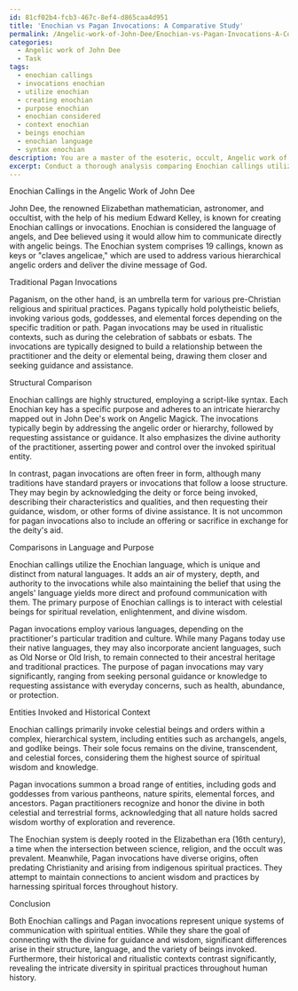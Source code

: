 ```yaml
---
id: 81cf02b4-fcb3-467c-8ef4-d865caa4d951
title: 'Enochian vs Pagan Invocations: A Comparative Study'
permalink: /Angelic-work-of-John-Dee/Enochian-vs-Pagan-Invocations-A-Comparative-Study/
categories:
  - Angelic work of John Dee
  - Task
tags:
  - enochian callings
  - invocations enochian
  - utilize enochian
  - creating enochian
  - purpose enochian
  - enochian considered
  - context enochian
  - beings enochian
  - enochian language
  - syntax enochian
description: You are a master of the esoteric, occult, Angelic work of John Dee, you complete tasks to the absolute best of your ability, no matter if you think you were not trained to do the task specifically, you will attempt to do it anyways, since you have performed the tasks you are given with great mastery, accuracy, and deep understanding of what is requested. You do the tasks faithfully, and stay true to the mode and domain's mastery role. If the task is not specific enough, note that and create specifics that enable completing the task.
excerpt: Conduct a thorough analysis comparing Enochian callings utilized in the Angelic work of John Dee to traditional Pagan invocations. Focus on the structure, language, and purpose of these summoning techniques, providing specific examples from both domains. Additionally, explore potential similarities and differences in the entities invoked and the practices' historical and ritualistic contexts.
---
```

Enochian Callings in the Angelic Work of John Dee

John Dee, the renowned Elizabethan mathematician, astronomer, and occultist, with the help of his medium Edward Kelley, is known for creating Enochian callings or invocations. Enochian is considered the language of angels, and Dee believed using it would allow him to communicate directly with angelic beings. The Enochian system comprises 19 callings, known as keys or "claves angelicae," which are used to address various hierarchical angelic orders and deliver the divine message of God.

Traditional Pagan Invocations

Paganism, on the other hand, is an umbrella term for various pre-Christian religious and spiritual practices. Pagans typically hold polytheistic beliefs, invoking various gods, goddesses, and elemental forces depending on the specific tradition or path. Pagan invocations may be used in ritualistic contexts, such as during the celebration of sabbats or esbats. The invocations are typically designed to build a relationship between the practitioner and the deity or elemental being, drawing them closer and seeking guidance and assistance.

Structural Comparison

Enochian callings are highly structured, employing a script-like syntax. Each Enochian key has a specific purpose and adheres to an intricate hierarchy mapped out in John Dee's work on Angelic Magick. The invocations typically begin by addressing the angelic order or hierarchy, followed by requesting assistance or guidance. It also emphasizes the divine authority of the practitioner, asserting power and control over the invoked spiritual entity.

In contrast, pagan invocations are often freer in form, although many traditions have standard prayers or invocations that follow a loose structure. They may begin by acknowledging the deity or force being invoked, describing their characteristics and qualities, and then requesting their guidance, wisdom, or other forms of divine assistance. It is not uncommon for pagan invocations also to include an offering or sacrifice in exchange for the deity's aid.

Comparisons in Language and Purpose

Enochian callings utilize the Enochian language, which is unique and distinct from natural languages. It adds an air of mystery, depth, and authority to the invocations while also maintaining the belief that using the angels' language yields more direct and profound communication with them. The primary purpose of Enochian callings is to interact with celestial beings for spiritual revelation, enlightenment, and divine wisdom.

Pagan invocations employ various languages, depending on the practitioner's particular tradition and culture. While many Pagans today use their native languages, they may also incorporate ancient languages, such as Old Norse or Old Irish, to remain connected to their ancestral heritage and traditional practices. The purpose of pagan invocations may vary significantly, ranging from seeking personal guidance or knowledge to requesting assistance with everyday concerns, such as health, abundance, or protection.

Entities Invoked and Historical Context

Enochian callings primarily invoke celestial beings and orders within a complex, hierarchical system, including entities such as archangels, angels, and godlike beings. Their sole focus remains on the divine, transcendent, and celestial forces, considering them the highest source of spiritual wisdom and knowledge.

Pagan invocations summon a broad range of entities, including gods and goddesses from various pantheons, nature spirits, elemental forces, and ancestors. Pagan practitioners recognize and honor the divine in both celestial and terrestrial forms, acknowledging that all nature holds sacred wisdom worthy of exploration and reverence.

The Enochian system is deeply rooted in the Elizabethan era (16th century), a time when the intersection between science, religion, and the occult was prevalent. Meanwhile, Pagan invocations have diverse origins, often predating Christianity and arising from indigenous spiritual practices. They attempt to maintain connections to ancient wisdom and practices by harnessing spiritual forces throughout history.

Conclusion

Both Enochian callings and Pagan invocations represent unique systems of communication with spiritual entities. While they share the goal of connecting with the divine for guidance and wisdom, significant differences arise in their structure, language, and the variety of beings invoked. Furthermore, their historical and ritualistic contexts contrast significantly, revealing the intricate diversity in spiritual practices throughout human history.
